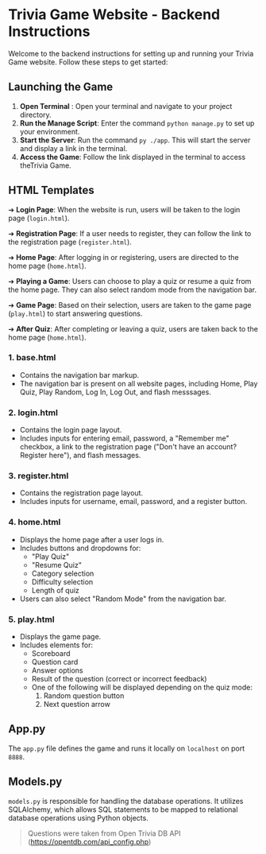 <!-- A: This shouldn't be in the root directory and should be named more semantically. -->

# Trivia Game Website - Backend Instructions <!-- A: Consider renaming this heading "Trivia Game File Structure and Guide" or something similarly more meaningful... like the filename. -->

Welcome to the backend instructions <!-- A: Backend instructions don't really mean anything and the content as of this comment aren't really instructions --> for setting up and running your Trivia Game website. Follow these steps to get started:

## Launching the Game

1. **Open Terminal** <!-- A: Terminal? You can use any terminal. -->: Open your terminal and navigate to your project directory.
2. **Run the Manage Script**: Enter the command `python manage.py` to set up your environment. <!-- A: Please mention and describe the options/flags, including -h. manage.py does not set up the environment. python/py/python3 -m venv <venv_directory_name> does. Please also mention that. -->
3. **Start the Server**: Run the command `py ./app`. <!-- A: python app.py is more common. Please also use python, py or python3 consistently --> This will start the server and display a link in the terminal.
4. **Access the Game**: Follow the link displayed in the terminal to access theTrivia Game.
<!-- A: The primary instruction should be to open a web browser and enter localhost:<PORT> or 127.0.0.1:<PORT>. Information on which port should also be provided.>

<!-- A: Please explain the generate_env_file.py script and its options/flags. -->

## HTML Templates

<!-- A: Arrows aren't necessary. This is not how templates work. They are rendered by route functions, but the user is never "taken" to any HTML template. Please explain when each template is used and the variables they each might use. Explain the role of base.html -->

➔ **Login Page**: When the website is run, users will be taken to the login page (`login.html`).

➔ **Registration Page**: If a user needs to register, they can follow the link to the registration page (`register.html`).

➔ **Home Page**: After logging in or registering, users are directed to the home page (`home.html`).

➔ **Playing a Game**: Users can choose to play a quiz or resume a quiz from the home page. They can also select random mode from the navigation bar.

➔ **Game Page**: Based on their selection, users are taken to the game page (`play.html`) to start answering questions.

➔ **After Quiz**: After completing or leaving a quiz, users are taken back to the home page (`home.html`).

### 1. base.html

<!-- A: These are not steps. They should not be numbered. -->

- Contains the navigation bar markup.
- The navigation bar is present on all website pages, including Home, Play Quiz, Play Random, Log In, Log Out, and flash messsages. <!-- A: The navbar is not present in flash messages and there is not Log Out page. It is present on the Register page as well. -->

### 2. login.html

- Contains the login page layout.
- Includes inputs for entering <!-- A: Username. Please also check order. --> email, password, a "Remember me" checkbox, a link to the registration page ("Don't have an account? Register here"), and flash messages.

### 3. register.html

- Contains the registration page layout.
- Includes inputs for username, email, password, and a register button.

### 4. home.html

- Displays the home page after a user logs in.
- Includes buttons and dropdowns for: <!-- A: Mention the conditional. There is also a Delete Quiz button sometimes. Jas will also make a Play Random button; please mention that. -->
  - "Play Quiz"
  - "Resume Quiz"
  - Category selection
  - Difficulty selection
  - Length of quiz
- Users can also select "Random Mode" from the navigation bar. <!-- It's not "Random Mode" but we can change that if we want. -->

### 5. play.html

<!-- a: Mention/describe conditionals -->

- Displays the game page.
- Includes elements for:
  - Scoreboard
  - Question card
  - Answer options
  - Result of the question (correct or incorrect feedback)
  - One of the following will be displayed depending on the quiz mode:
    1.  Random question button
    2.  Next question arrow

## App.py <!-- A: Should not be capitalized. Some OSes are case sensitive. -->

<!-- pending--haven't revised it after comment -->

The `app.py` file defines the game and runs it locally on `localhost` on port `8888`.

## Models.py <!-- A: Should not be capitalized. Some OSes are case sensitive. -->

`models.py` is responsible for handling the database operations. It utilizes SQLAlchemy, which allows SQL statements to be mapped to relational database operations using Python objects.

<!-- A: Describe the relationships and the class methods -->

> Questions were taken from Open Trivia DB API (https://opentdb.com/api_config.php) <!-- A: Why is this under Models.py? Move it to the README -->

<!-- A: General notes: -->
<!-- A: Rework the headings. They could be organized like the actual directory structure (root, trivia, tests, data...) -->

